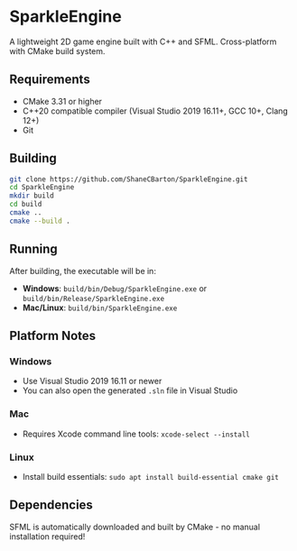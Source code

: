 # SparkleEngine
A lightweight 2D game engine built with C++ and SFML. Cross-platform with CMake build system.

## Requirements

- CMake 3.31 or higher
- C++20 compatible compiler (Visual Studio 2019 16.11+, GCC 10+, Clang 12+)
- Git

## Building

```bash
git clone https://github.com/ShaneCBarton/SparkleEngine.git
cd SparkleEngine
mkdir build
cd build
cmake ..
cmake --build .
```

## Running

After building, the executable will be in:
- **Windows**: `build/bin/Debug/SparkleEngine.exe` or `build/bin/Release/SparkleEngine.exe`
- **Mac/Linux**: `build/bin/SparkleEngine.exe`

## Platform Notes

### Windows
- Use Visual Studio 2019 16.11 or newer
- You can also open the generated `.sln` file in Visual Studio

### Mac
- Requires Xcode command line tools: `xcode-select --install`

### Linux
- Install build essentials: `sudo apt install build-essential cmake git`

## Dependencies

SFML is automatically downloaded and built by CMake - no manual installation required!
